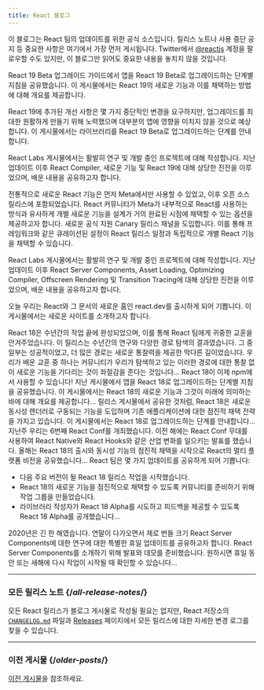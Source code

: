 ```yaml
---
title: React 블로그
---
```


<Intro>

이 블로그는 React 팀의 업데이트를 위한 공식 소스입니다. 릴리스 노트나 사용 중단 공지 등 중요한 사항은 여기에서 가장 먼저 게시됩니다. Twitter에서 [@reactjs](https://twitter.com/reactjs) 계정을 팔로우할 수도 있지만, 이 블로그만 읽어도 중요한 내용을 놓치지 않을 것입니다.

</Intro>

<div className="sm:-mx-5 flex flex-col gap-5 mt-12">

<BlogCard title="React 19 Beta" date="2024년 4월 25일" url="/blog/2024/04/25/react-19">

React 19 Beta 업그레이드 가이드에서 앱을 React 19 Beta로 업그레이드하는 단계별 지침을 공유했습니다. 이 게시물에서는 React 19의 새로운 기능과 이를 채택하는 방법에 대해 개요를 제공합니다.

</BlogCard>

<BlogCard title="React 19 Beta 업그레이드 가이드" date="2024년 4월 25일" url="/blog/2024/04/25/react-19-upgrade-guide">

React 19에 추가된 개선 사항은 몇 가지 중단적인 변경을 요구하지만, 업그레이드를 최대한 원활하게 만들기 위해 노력했으며 대부분의 앱에 영향을 미치지 않을 것으로 예상합니다. 이 게시물에서는 라이브러리를 React 19 Beta로 업그레이드하는 단계를 안내합니다.

</BlogCard>

<BlogCard title="React Labs: 우리가 하고 있던 일 – 2024년 2월" date="2024년 2월 15일" url="/blog/2024/02/15/react-labs-what-we-have-been-working-on-february-2024">

React Labs 게시물에서는 활발히 연구 및 개발 중인 프로젝트에 대해 작성합니다. 지난 업데이트 이후 React Compiler, 새로운 기능 및 React 19에 대해 상당한 진전을 이루었으며, 배운 내용을 공유하고자 합니다.

</BlogCard>

<BlogCard title="React Canaries: Meta 외부에서의 점진적 기능 롤아웃" date="2023년 5월 3일" url="/blog/2023/05/03/react-canaries">

전통적으로 새로운 React 기능은 먼저 Meta에서만 사용할 수 있었고, 이후 오픈 소스 릴리스에 포함되었습니다. React 커뮤니티가 Meta가 내부적으로 React를 사용하는 방식과 유사하게 개별 새로운 기능을 설계가 거의 완료된 시점에 채택할 수 있는 옵션을 제공하고자 합니다. 새로운 공식 지원 Canary 릴리스 채널을 도입합니다. 이를 통해 프레임워크와 같은 큐레이션된 설정이 React 릴리스 일정과 독립적으로 개별 React 기능을 채택할 수 있습니다.

</BlogCard>

<BlogCard title="React Labs: 우리가 하고 있던 일 – 2023년 3월" date="2023년 3월 22일" url="/blog/2023/03/22/react-labs-what-we-have-been-working-on-march-2023">

React Labs 게시물에서는 활발히 연구 및 개발 중인 프로젝트에 대해 작성합니다. 지난 업데이트 이후 React Server Components, Asset Loading, Optimizing Compiler, Offscreen Rendering 및 Transition Tracing에 대해 상당한 진전을 이루었으며, 배운 내용을 공유하고자 합니다.

</BlogCard>


<BlogCard title="react.dev 소개" date="2023년 3월 16일" url="/blog/2023/03/16/introducing-react-dev">

오늘 우리는 React와 그 문서의 새로운 홈인 react.dev를 출시하게 되어 기쁩니다. 이 게시물에서는 새로운 사이트를 소개하고자 합니다.

</BlogCard>


<BlogCard title="React Labs: 우리가 하고 있던 일 – 2022년 6월" date="2022년 6월 15일" url="/blog/2022/06/15/react-labs-what-we-have-been-working-on-june-2022">
React 18은 수년간의 작업 끝에 완성되었으며, 이를 통해 React 팀에게 귀중한 교훈을 안겨주었습니다. 이 릴리스는 수년간의 연구와 다양한 경로 탐색의 결과였습니다. 그 중 일부는 성공적이었고, 더 많은 경로는 새로운 통찰력을 제공한 막다른 길이었습니다. 우리가 배운 교훈 중 하나는 커뮤니티가 우리가 탐색하고 있는 이러한 경로에 대한 통찰 없이 새로운 기능을 기다리는 것이 좌절감을 준다는 것입니다...
</BlogCard>

<BlogCard title="React v18.0" date="2022년 3월 29일" url="/blog/2022/03/29/react-v18">
React 18이 이제 npm에서 사용할 수 있습니다! 지난 게시물에서 앱을 React 18로 업그레이드하는 단계별 지침을 공유했습니다. 이 게시물에서는 React 18의 새로운 기능과 그것이 미래에 의미하는 바에 대해 개요를 제공합니다...
</BlogCard>

<BlogCard title="React 18로 업그레이드하는 방법" date="2022년 3월 8일" url="/blog/2022/03/08/react-18-upgrade-guide">
릴리스 게시물에서 공유한 것처럼, React 18은 새로운 동시성 렌더러로 구동되는 기능을 도입하며 기존 애플리케이션에 대한 점진적 채택 전략을 가지고 있습니다. 이 게시물에서는 React 18로 업그레이드하는 단계를 안내합니다...
</BlogCard>

<BlogCard title="React Conf 2021 요약" date="2021년 12월 17일" url="/blog/2021/12/17/react-conf-2021-recap">
지난주 우리는 6번째 React Conf를 개최했습니다. 이전 해에는 React Conf 무대를 사용하여 React Native와 React Hooks와 같은 산업 변화를 일으키는 발표를 했습니다. 올해는 React 18의 출시와 동시성 기능의 점진적 채택을 시작으로 React의 멀티 플랫폼 비전을 공유했습니다...
</BlogCard>

<BlogCard title="React 18 계획" date="2021년 6월 8일" url="/blog/2021/06/08/the-plan-for-react-18">
React 팀은 몇 가지 업데이트를 공유하게 되어 기쁩니다:

- 다음 주요 버전이 될 React 18 릴리스 작업을 시작했습니다.
- React 18의 새로운 기능을 점진적으로 채택할 수 있도록 커뮤니티를 준비하기 위해 작업 그룹을 만들었습니다.
- 라이브러리 작성자가 React 18 Alpha를 시도하고 피드백을 제공할 수 있도록 React 18 Alpha를 공개했습니다...
</BlogCard>

<BlogCard title="제로 번들 크기 React Server Components 소개" date="2020년 12월 21일" url="/blog/2020/12/21/data-fetching-with-react-server-components">
2020년은 긴 한 해였습니다. 연말이 다가오면서 제로 번들 크기 React Server Components에 대한 연구에 대한 특별한 휴일 업데이트를 공유하고자 합니다. React Server Components를 소개하기 위해 발표와 데모를 준비했습니다. 원하시면 휴일 동안 또는 새해에 다시 작업이 시작될 때 확인할 수 있습니다...
</BlogCard>

</div>

---

### 모든 릴리스 노트 {/*all-release-notes*/}

모든 React 릴리스가 블로그 게시물로 작성될 필요는 없지만, React 저장소의 [`CHANGELOG.md`](https://github.com/facebook/react/blob/main/CHANGELOG.md) 파일과 [Releases](https://github.com/facebook/react/releases) 페이지에서 모든 릴리스에 대한 자세한 변경 로그를 찾을 수 있습니다.

---

### 이전 게시물 {/*older-posts*/}

[이전 게시물](https://reactjs.org/blog/all.html)을 참조하세요.

<div className="h-12"></div>